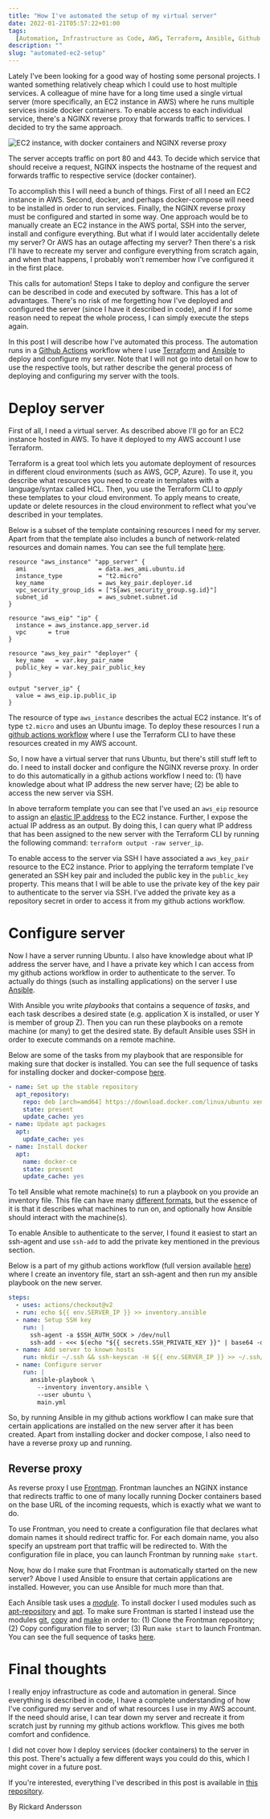 ```yaml
---
title: "How I've automated the setup of my virtual server"
date: 2022-01-21T05:57:22+01:00
tags:
  [Automation, Infrastructure as Code, AWS, Terraform, Ansible, Github Actions]
description: ""
slug: "automated-ec2-setup"
---
```


Lately I've been looking for a good way of hosting some personal projects. I wanted something relatively cheap which I could use to host multiple services. A colleague of mine have for a long time used a single virtual server (more specifically, an EC2 instance in AWS) where he runs multiple services inside docker containers. To enable access to each individual service, there's a NGINX reverse proxy that forwards traffic to services. I decided to try the same approach.

![EC2 instance, with docker containers and NGINX reverse proxy](/blog/ec2-docker.png)

The server accepts traffic on port 80 and 443. To decide which service that should receive a request, NGINX inspects the hostname of the request and forwards traffic to respective service (docker container).

To accomplish this I will need a bunch of things. First of all I need an EC2 instance in AWS. Second, docker, and perhaps docker-compose will need to be installed in order to run services. Finally, the NGINX reverse proxy must be configured and started in some way. One approach would be to manually create an EC2 instance in the AWS portal, SSH into the server, install and configure everything. But what if I would later accidentally delete my server? Or AWS has an outage affecting my server? Then there's a risk I'll have to recreate my server and configure everything from scratch again, and when that happens, I probably won't remember how I've configured it in the first place.

This calls for automation! Steps I take to deploy and configure the server can be described in code and executed by software. This has a lot of advantages. There's no risk of me forgetting how I've deployed and configured the server (since I have it described in code), and if I for some reason need to repeat the whole process, I can simply execute the steps again.

In this post I will describe how I've automated this process. The automation runs in a [Github Actions](https://github.com/features/actions) workflow where I use [Terraform](https://www.terraform.io/) and [Ansible](https://www.ansible.com/) to deploy and configure my server. Note that I will not go into detail on how to use the respective tools, but rather describe the general process of deploying and configuring my server with the tools.

# Deploy server

First of all, I need a virtual server. As described above I'll go for an EC2 instance hosted in AWS. To have it deployed to my AWS account I use Terraform.

Terraform is a great tool which lets you automate deployment of resources in different cloud environments (such as AWS, GCP, Azure). To use it, you describe what resources you need to create in templates with a language/syntax called HCL. Then, you use the Terraform CLI to _apply_ these templates to your cloud environment. To apply means to create, update or delete resources in the cloud environment to reflect what you've described in your templates.

Below is a subset of the template containing resources I need for my server. Apart from that the template also includes a bunch of network-related resources and domain names. You can see the full template [here](https://github.com/Dunklas/app-server/tree/main/iac).

```hcl
resource "aws_instance" "app_server" {
  ami                    = data.aws_ami.ubuntu.id
  instance_type          = "t2.micro"
  key_name               = aws_key_pair.deployer.id
  vpc_security_group_ids = ["${aws_security_group.sg.id}"]
  subnet_id              = aws_subnet.subnet.id
}

resource "aws_eip" "ip" {
  instance = aws_instance.app_server.id
  vpc      = true
}

resource "aws_key_pair" "deployer" {
  key_name   = var.key_pair_name
  public_key = var.key_pair_public_key
}

output "server_ip" {
  value = aws_eip.ip.public_ip
}
```

The resource of type `aws_instance` describes the actual EC2 instance. It's of type `t2.micro` and uses an Ubuntu image. To deploy these resources I run a [github actions workflow](https://github.com/Dunklas/app-server/blob/main/.github/workflows/main.yml) where I use the Terraform CLI to have these resources created in my AWS account.

So, I now have a virtual server that runs Ubuntu, but there's still stuff left to do. I need to install docker and configure the NGINX reverse proxy. In order to do this automatically in a github actions workflow I need to: (1) have knowledge about what IP address the new server have; (2) be able to access the new server via SSH.

In above terraform template you can see that I've used an `aws_eip` resource to assign an [elastic IP address](https://docs.aws.amazon.com/AWSEC2/latest/UserGuide/elastic-ip-addresses-eip.html) to the EC2 instance. Further, I expose the actual IP address as an output. By doing this, I can query what IP address that has been assigned to the new server with the Terraform CLI by running the following command: `terraform output -raw server_ip`.

To enable access to the server via SSH I have associated a `aws_key_pair` resource to the EC2 instance. Prior to applying the terraform template I've generated an SSH key pair and included the public key in the `public_key` property. This means that I will be able to use the private key of the key pair to authenticate to the server via SSH. I've added the private key as a repository secret in order to access it from my github actions workflow.

# Configure server

Now I have a server running Ubuntu. I also have knowledge about what IP address the server have, and I have a private key which I can access from my github actions workflow in order to authenticate to the server. To actually do things (such as installing applications) on the server I use [Ansible](https://www.ansible.com).

With Ansible you write _playbooks_ that contains a sequence of _tasks_, and each task describes a desired state (e.g. application X is installed, or user Y is member of group Z). Then you can run these playbooks on a remote machine (or many) to get the desired state. By default Ansible uses SSH in order to execute commands on a remote machine.

Below are some of the tasks from my playbook that are responsible for making sure that docker is installed. You can see the full sequence of tasks for installing docker and docker-compose [here](https://github.com/Dunklas/app-server/blob/main/playbooks/docker-install.yml).

```yaml
- name: Set up the stable repository
  apt_repository:
    repo: deb [arch=amd64] https://download.docker.com/linux/ubuntu xenial stable
    state: present
    update_cache: yes
- name: Update apt packages
  apt:
    update_cache: yes
- name: Install docker
  apt:
    name: docker-ce
    state: present
    update_cache: yes
```

To tell Ansible what remote machine(s) to run a playbook on you provide an inventory file. This file can have many [different formats](https://docs.ansible.com/ansible/latest/user_guide/intro_inventory.html), but the essence of it is that it describes what machines to run on, and optionally how Ansible should interact with the machine(s).

To enable Ansible to authenticate to the server, I found it easiest to start an ssh-agent and use `ssh-add` to add the private key mentioned in the previous section.

Below is a part of my github actions workflow (full version available [here](https://github.com/Dunklas/app-server/blob/main/.github/workflows/main.yml)) where I create an inventory file, start an ssh-agent and then run my ansible playbook on the new server.

```yaml
steps:
  - uses: actions/checkout@v2
  - run: echo ${{ env.SERVER_IP }} >> inventory.ansible
  - name: Setup SSH key
    run: |
      ssh-agent -a $SSH_AUTH_SOCK > /dev/null
      ssh-add - <<< $(echo "${{ secrets.SSH_PRIVATE_KEY }}" | base64 -d)
  - name: Add server to known hosts
    run: mkdir ~/.ssh && ssh-keyscan -H ${{ env.SERVER_IP }} >> ~/.ssh/known_hosts
  - name: Configure server
    run: |
      ansible-playbook \
        --inventory inventory.ansible \
        --user ubuntu \
        main.yml
```

So, by running Ansible in my github actions workflow I can make sure that certain applications are installed on the new server after it has been created. Apart from installing docker and docker compose, I also need to have a reverse proxy up and running.

## Reverse proxy

As reverse proxy I use [Frontman](https://github.com/DeviesDevelopment/frontman). Frontman launches an NGINX instance that redirects traffic to one of many locally running Docker containers based on the base URL of the incoming requests, which is exactly what we want to do.

To use Frontman, you need to create a configuration file that declares what domain names it should redirect traffic for. For each domain name, you also specify an upstream port that traffic will be redirected to. With the configuration file in place, you can launch Frontman by running `make start`.

Now, how do I make sure that Frontman is automatically started on the new server? Above I used Ansible to ensure that certain applications are installed. However, you can use Ansible for much more than that.

Each Ansible task uses a _[module](https://docs.ansible.com/ansible/latest/user_guide/modules_intro.html)_. To install docker I used modules such as [apt-repository](https://docs.ansible.com/ansible/latest/collections/ansible/builtin/apt_repository_module.html) and [apt](https://docs.ansible.com/ansible/latest/collections/ansible/builtin/apt_module.html). To make sure Frontman is started I instead use the modules [git](https://docs.ansible.com/ansible/latest/collections/ansible/builtin/git_module.html), [copy](https://docs.ansible.com/ansible/latest/collections/ansible/builtin/copy_module.html) and [make](https://docs.ansible.com/ansible/2.9/modules/make_module.html) in order to: (1) Clone the Frontman repository; (2) Copy configuration file to server; (3) Run `make start` to launch Frontman. You can see the full sequence of tasks [here](https://github.com/Dunklas/app-server/blob/main/playbooks/configure-proxy.yml).

# Final thoughts

I really enjoy infrastructure as code and automation in general. Since everything is described in code, I have a complete understanding of how I've configured my server and of what resources I use in my AWS account. If the need should arise, I can tear down my server and recreate it from scratch just by running my github actions workflow. This gives me both comfort and confidence.

I did not cover how I deploy services (docker containers) to the server in this post. There's actually a few different ways you could do this, which I might cover in a future post.

If you're interested, everything I've described in this post is available in [this repository](https://github.com/Dunklas/app-server).

By Rickard Andersson
